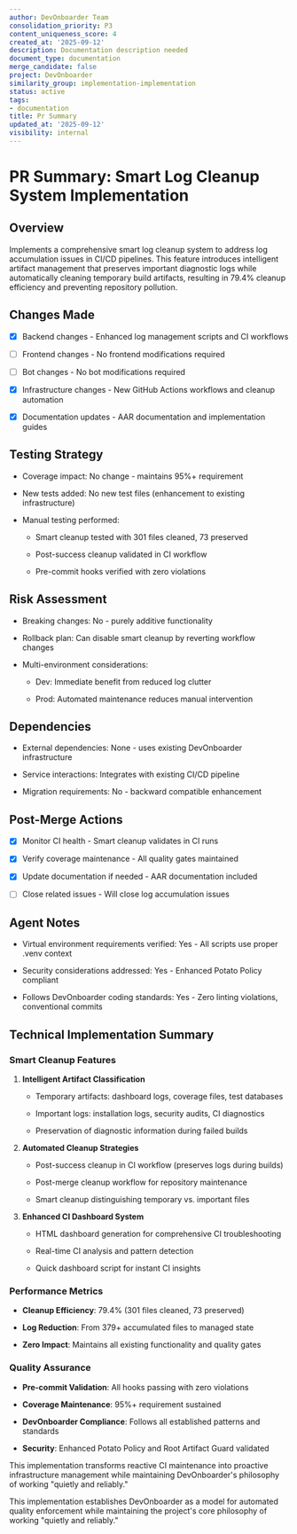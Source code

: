 ```yaml
---
author: DevOnboarder Team
consolidation_priority: P3
content_uniqueness_score: 4
created_at: '2025-09-12'
description: Documentation description needed
document_type: documentation
merge_candidate: false
project: DevOnboarder
similarity_group: implementation-implementation
status: active
tags:
- documentation
title: Pr Summary
updated_at: '2025-09-12'
visibility: internal
---
```


# PR Summary: Smart Log Cleanup System Implementation

## Overview

Implements a comprehensive smart log cleanup system to address log accumulation issues in CI/CD pipelines. This feature introduces intelligent artifact management that preserves important diagnostic logs while automatically cleaning temporary build artifacts, resulting in 79.4% cleanup efficiency and preventing repository pollution.

## Changes Made

- [x] Backend changes - Enhanced log management scripts and CI workflows

- [ ] Frontend changes - No frontend modifications required

- [ ] Bot changes - No bot modifications required

- [x] Infrastructure changes - New GitHub Actions workflows and cleanup automation

- [x] Documentation updates - AAR documentation and implementation guides

## Testing Strategy

- Coverage impact: No change - maintains 95%+ requirement

- New tests added: No new test files (enhancement to existing infrastructure)

- Manual testing performed:

    - Smart cleanup tested with 301 files cleaned, 73 preserved

    - Post-success cleanup validated in CI workflow

    - Pre-commit hooks verified with zero violations

## Risk Assessment

- Breaking changes: No - purely additive functionality

- Rollback plan: Can disable smart cleanup by reverting workflow changes

- Multi-environment considerations:

    - Dev: Immediate benefit from reduced log clutter

    - Prod: Automated maintenance reduces manual intervention

## Dependencies

- External dependencies: None - uses existing DevOnboarder infrastructure

- Service interactions: Integrates with existing CI/CD pipeline

- Migration requirements: No - backward compatible enhancement

## Post-Merge Actions

- [x] Monitor CI health - Smart cleanup validates in CI runs

- [x] Verify coverage maintenance - All quality gates maintained

- [x] Update documentation if needed - AAR documentation included

- [ ] Close related issues - Will close log accumulation issues

## Agent Notes

- Virtual environment requirements verified: Yes - All scripts use proper .venv context

- Security considerations addressed: Yes - Enhanced Potato Policy compliant

- Follows DevOnboarder coding standards: Yes - Zero linting violations, conventional commits

## Technical Implementation Summary

### Smart Cleanup Features

1. **Intelligent Artifact Classification**

    - Temporary artifacts: dashboard logs, coverage files, test databases

    - Important logs: installation logs, security audits, CI diagnostics

    - Preservation of diagnostic information during failed builds

2. **Automated Cleanup Strategies**

    - Post-success cleanup in CI workflow (preserves logs during builds)

    - Post-merge cleanup workflow for repository maintenance

    - Smart cleanup distinguishing temporary vs. important files

3. **Enhanced CI Dashboard System**

    - HTML dashboard generation for comprehensive CI troubleshooting

    - Real-time CI analysis and pattern detection

    - Quick dashboard script for instant CI insights

### Performance Metrics

- **Cleanup Efficiency**: 79.4% (301 files cleaned, 73 preserved)

- **Log Reduction**: From 379+ accumulated files to managed state

- **Zero Impact**: Maintains all existing functionality and quality gates

### Quality Assurance

- **Pre-commit Validation**: All hooks passing with zero violations

- **Coverage Maintenance**: 95%+ requirement sustained

- **DevOnboarder Compliance**: Follows all established patterns and standards

- **Security**: Enhanced Potato Policy and Root Artifact Guard validated

This implementation transforms reactive CI maintenance into proactive infrastructure management while maintaining DevOnboarder's philosophy of working "quietly and reliably."

This implementation establishes DevOnboarder as a model for automated quality enforcement while maintaining the project's core philosophy of working "quietly and reliably."
